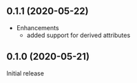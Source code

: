## 0.1.1 (2020-05-22)

* Enhancements
  * added support for derived attributes

## 0.1.0 (2020-05-21)

Initial release